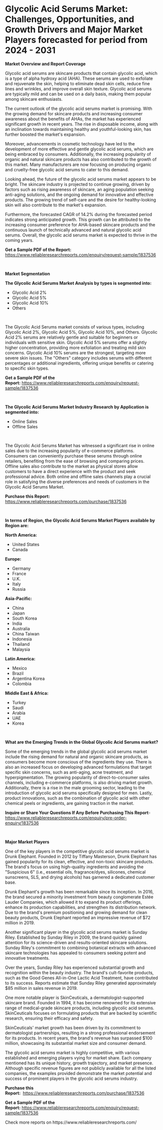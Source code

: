 <p><h1>Glycolic Acid Serums Market: Challenges, Opportunities, and Growth Drivers and Major Market Players forecasted for period from 2024 - 2031</h1></p><p><strong>Market Overview and Report Coverage</strong></p>
<p><p>Glycolic acid serums are skincare products that contain glycolic acid, which is a type of alpha hydroxy acid (AHA). These serums are used to exfoliate and rejuvenate the skin, helping to eliminate dead skin cells, reduce fine lines and wrinkles, and improve overall skin texture. Glycolic acid serums are typically mild and can be used on a daily basis, making them popular among skincare enthusiasts.</p><p>The current outlook of the glycolic acid serums market is promising. With the growing demand for skincare products and increasing consumer awareness about the benefits of AHAs, the market has experienced significant growth in recent years. The rise in disposable income, along with an inclination towards maintaining healthy and youthful-looking skin, has further boosted the market's expansion.</p><p>Moreover, advancements in cosmetic technology have led to the development of more effective and gentle glycolic acid serums, which are being embraced by consumers. Additionally, the increasing popularity of organic and natural skincare products has also contributed to the growth of this market. Many manufacturers are now focusing on producing organic and cruelty-free glycolic acid serums to cater to this demand.</p><p>Looking ahead, the future of the glycolic acid serums market appears to be bright. The skincare industry is projected to continue growing, driven by factors such as rising awareness of skincare, an aging population seeking anti-aging solutions, and the ongoing demand for innovative and effective products. The growing trend of self-care and the desire for healthy-looking skin will also contribute to the market's expansion.</p><p>Furthermore, the forecasted CAGR of 14.2% during the forecasted period indicates strong anticipated growth. This growth can be attributed to the increasing consumer preference for AHA-based skincare products and the continuous launch of technically advanced and natural glycolic acid serums. Overall, the glycolic acid serums market is expected to thrive in the coming years.</p></p>
<p><strong>Get a Sample PDF of the Report:</strong> <a href="https://www.reliableresearchreports.com/enquiry/request-sample/1837536">https://www.reliableresearchreports.com/enquiry/request-sample/1837536</a></p>
<p>&nbsp;</p>
<p><strong>Market Segmentation</strong></p>
<p><strong>The Glycolic Acid Serums Market Analysis by types is segmented into:</strong></p>
<p><ul><li>Glycolic Acid 2%</li><li>Glycolic Acid 5%</li><li>Glycolic Acid 10%</li><li>Others</li></ul></p>
<p>&nbsp;</p>
<p><p>The Glycolic Acid Serums market consists of various types, including Glycolic Acid 2%, Glycolic Acid 5%, Glycolic Acid 10%, and Others. Glycolic Acid 2% serums are relatively gentle and suitable for beginners or individuals with sensitive skin. Glycolic Acid 5% serums offer a slightly higher concentration, providing more exfoliation and treating mild skin concerns. Glycolic Acid 10% serums are the strongest, targeting more severe skin issues. The "Others" category includes serums with different percentages or additional ingredients, offering unique benefits or catering to specific skin types.</p></p>
<p><strong>Get a Sample PDF of the Report:</strong>&nbsp;<a href="https://www.reliableresearchreports.com/enquiry/request-sample/1837536">https://www.reliableresearchreports.com/enquiry/request-sample/1837536</a></p>
<p>&nbsp;</p>
<p><strong>The Glycolic Acid Serums Market Industry Research by Application is segmented into:</strong></p>
<p><ul><li>Online Sales</li><li>Offline Sales</li></ul></p>
<p>&nbsp;</p>
<p><p>The Glycolic Acid Serums Market has witnessed a significant rise in online sales due to the increasing popularity of e-commerce platforms. Consumers can conveniently purchase these serums through online retailers, benefiting from the ease of browsing and comparing prices. Offline sales also contribute to the market as physical stores allow customers to have a direct experience with the product and seek professional advice. Both online and offline sales channels play a crucial role in satisfying the diverse preferences and needs of customers in the Glycolic Acid Serums Market.</p></p>
<p><strong>Purchase this Report:</strong>&nbsp; <a href="https://www.reliableresearchreports.com/purchase/1837536">https://www.reliableresearchreports.com/purchase/1837536</a></p>
<p>&nbsp;</p>
<p><strong>In terms of Region, the Glycolic Acid Serums Market Players available by Region are:</strong></p>
<p>
    <p> <strong> North America: </strong>
        <ul>
            <li>United States</li>
            <li>Canada</li>
        </ul>
        </p> 
    <p> <strong> Europe: </strong>
        <ul>
            <li>Germany</li>
            <li>France</li>
            <li>U.K.</li>
            <li>Italy</li>
            <li>Russia</li>
        </ul>
        </p> 
    <p> <strong> Asia-Pacific: </strong>
        <ul>
            <li>China</li>
            <li>Japan</li>
            <li>South Korea</li>
            <li>India</li>
            <li>Australia</li>
            <li>China Taiwan</li>
            <li>Indonesia</li>
            <li>Thailand</li>
            <li>Malaysia</li>
        </ul>
        </p> 
    <p> <strong> Latin America: </strong>
        <ul>
            <li>Mexico</li>
            <li>Brazil</li>
            <li>Argentina Korea</li>
            <li>Colombia</li>
        </ul>
        </p> 
    <p> <strong> Middle East & Africa: </strong>
        <ul>
            <li>Turkey</li>
            <li>Saudi</li>
            <li>Arabia</li>
            <li>UAE</li>
            <li>Korea</li>
        </ul>
    </p>
    </p>
<p>&nbsp;</p>
<p><strong>What are the Emerging Trends in the Global Glycolic Acid Serums market?</strong></p>
<p><p>Some of the emerging trends in the global glycolic acid serums market include the rising demand for natural and organic skincare products, as consumers become more conscious of the ingredients they use. There is also an increased focus on developing advanced formulations that target specific skin concerns, such as anti-aging, acne treatment, and hyperpigmentation. The growing popularity of direct-to-consumer sales channels, including e-commerce platforms, is also driving market growth. Additionally, there is a rise in the male grooming sector, leading to the introduction of glycolic acid serums specifically designed for men. Lastly, product innovations, such as the combination of glycolic acid with other chemical peels or ingredients, are gaining traction in the market.</p></p>
<p><strong>Inquire or Share Your Questions If Any Before Purchasing This Report</strong>- <a href="https://www.reliableresearchreports.com/enquiry/pre-order-enquiry/1837536">https://www.reliableresearchreports.com/enquiry/pre-order-enquiry/1837536</a></p>
<p>&nbsp;</p>
<p><strong>Major Market Players</strong></p>
<p><p>One of the key players in the competitive glycolic acid serums market is Drunk Elephant. Founded in 2012 by Tiffany Masterson, Drunk Elephant has gained popularity for its clean, effective, and non-toxic skincare products. The brand's focus on using high-quality ingredients and avoiding the "Suspicious 6" (i.e., essential oils, fragrance/dyes, silicones, chemical sunscreens, SLS, and drying alcohols) has garnered a dedicated customer base.</p><p>Drunk Elephant's growth has been remarkable since its inception. In 2016, the brand secured a minority investment from beauty conglomerate Estée Lauder Companies, which allowed it to expand its product offerings, enhance its production capabilities, and strengthen its distribution network. Due to the brand's premium positioning and growing demand for clean beauty products, Drunk Elephant reported an impressive revenue of $72 million in 2019.</p><p>Another significant player in the glycolic acid serums market is Sunday Riley. Established by Sunday Riley in 2009, the brand quickly gained attention for its science-driven and results-oriented skincare solutions. Sunday Riley's commitment to combining botanical extracts with advanced skincare technologies has appealed to consumers seeking potent and innovative treatments.</p><p>Over the years, Sunday Riley has experienced substantial growth and recognition within the beauty industry. The brand's cult-favorite products, such as the Good Genes All-in-One Lactic Acid Treatment, have contributed to its success. Reports estimate that Sunday Riley generated approximately $85 million in sales revenue in 2019.</p><p>One more notable player is SkinCeuticals, a dermatologist-supported skincare brand. Founded in 1994, it has become renowned for its extensive range of medical-grade skincare products, including glycolic acid serums. SkinCeuticals focuses on formulating products that are backed by scientific research, ensuring their efficacy and safety.</p><p>SkinCeuticals' market growth has been driven by its commitment to dermatologist partnerships, resulting in a strong professional endorsement for its products. In recent years, the brand's revenue has surpassed $100 million, showcasing its substantial market size and consumer demand.</p><p>The glycolic acid serums market is highly competitive, with various established and emerging players vying for market share. Each company mentioned has its unique history, growth trajectory, and market presence. Although specific revenue figures are not publicly available for all the listed companies, the examples provided demonstrate the market potential and success of prominent players in the glycolic acid serums industry.</p></p>
<p><strong>Purchase this Report:</strong>&nbsp;&nbsp;<a href="https://www.reliableresearchreports.com/purchase/1837536">https://www.reliableresearchreports.com/purchase/1837536</a></p>
<p></p>
<p><strong>Get a Sample PDF of the Report:</strong>&nbsp;<a href="https://www.reliableresearchreports.com/enquiry/request-sample/1837536">https://www.reliableresearchreports.com/enquiry/request-sample/1837536</a></p>
<p>Check more reports on https://www.reliableresearchreports.com/</p>